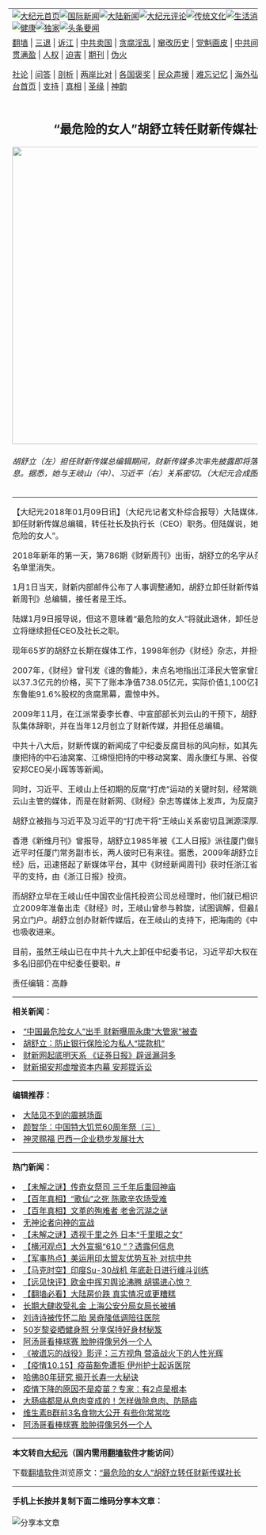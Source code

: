<a name="1" id="1" target="_blank"></a><span id="1"></span>
<table align=center border="0"><tr><td colspan="2" VALIGN=TOP><a href="https://github.com/ixbbwc3288/djy/blob/master/gb/nf1351518.md#1"><img src="https://raw.githubusercontent.com/ixbbwc3288/www/master/t/djy/1.jpg" title="大纪元首页" alt="大纪元首页"></a><a href="https://github.com/ixbbwc3288/djy/blob/master/gb/n24hr.md#1"><img src="https://raw.githubusercontent.com/ixbbwc3288/www/master/t/djy/3.jpg" title="国际新闻" alt="国际新闻"></a><a href="https://github.com/ixbbwc3288/djy/blob/master/gb/nsc413.md#1"><img src="https://raw.githubusercontent.com/ixbbwc3288/www/master/t/djy/4.jpg" title="大陆新闻" alt="大陆新闻"></a><a href="https://github.com/ixbbwc3288/djy/blob/master/gb/news392.md#1"><img src="https://raw.githubusercontent.com/ixbbwc3288/www/master/t/djy/5.jpg" title="大纪元评论" alt="大纪元评论"></a><a href="https://github.com/ixbbwc3288/djy/blob/master/gb/news2007.md#1"><img src="https://raw.githubusercontent.com/ixbbwc3288/www/master/t/djy/6.jpg" title="传统文化" alt="传统文化"></a><a href="https://github.com/ixbbwc3288/djy/blob/master/gb/news2008.md#1"><img src="https://raw.githubusercontent.com/ixbbwc3288/www/master/t/djy/7.jpg" title="生活消费" alt="生活消费"></a><a href="https://github.com/ixbbwc3288/djy/blob/master/gb/ncyule.md#1"><img src="https://raw.githubusercontent.com/ixbbwc3288/www/master/t/djy/8.jpg" title="娱乐休闲" alt="娱乐休闲"></a><a href="https://github.com/ixbbwc3288/djy/blob/master/gb/nsc1002.md#1"><img src="https://raw.githubusercontent.com/ixbbwc3288/www/master/t/djy/9.jpg" title="健康" alt="健康"></a><a href="https://github.com/ixbbwc3288/djy/blob/master/gb/nf6092.md#1"><img src="https://raw.githubusercontent.com/ixbbwc3288/www/master/t/djy/10a.jpg" title="独家" alt="独家"></a><a href="https://github.com/ixbbwc3288/djy/blob/master/gb/nf4514.md#1"><img src="https://raw.githubusercontent.com/ixbbwc3288/www/master/t/djy/12a.jpg" title="头条要闻" alt="头条要闻"></a></td></tr>
<tr><td colspan="2" VALIGN=TOP><a target="_blank" href="https://github.com/ixbbwc3288/www/blob/master/README.md?zsrh#1">翻墙</a> | <a target="_blank" href="https://github.com/ixbbwc3288/djy/blob/master/gb/nf5657.md#1">三退</a> | <a target="_blank" href="https://github.com/ixbbwc3288/djy/blob/master/gb/nf6124.md#1">诉江</a> | <a target="_blank" href="https://github.com/ixbbwc3288/djy/blob/master/gb/nf1176117.md#1">中共卖国</a> | <a target="_blank" href="https://github.com/ixbbwc3288/djy/blob/master/gb/nf5773.md#1">贪腐淫乱</a> | <a target="_blank" href="https://github.com/ixbbwc3288/djy/blob/master/gb/nf1176115.md#1">窜改历史</a> | <a target="_blank" href="https://github.com/ixbbwc3288/djy/blob/master/gb/nf1176107.md#1">党魁画皮</a> | <a target="_blank" href="https://github.com/ixbbwc3288/djy/blob/master/gb/nf1320400.md#1">中共间谍</a> | <a target="_blank" href="https://github.com/ixbbwc3288/djy/blob/master/gb/nf1176114.md#1">破坏传统</a> | <a target="_blank" href="https://github.com/ixbbwc3288/ntdtv/blob/master/gb/prog447_1.md#1">恶贯满盈</a> | <a target="_blank" href="https://github.com/ixbbwc3288/djy/blob/master/gb/ncid278.md#1">人权</a> | <a target="_blank" href="https://github.com/ixbbwc3288/djy/blob/master/gb/nf1176111.md#1">迫害</a> | <a target="_blank" href="https://gitlab.com/szzdlab/mh-qikan/blob/master/README.md#1">期刊</a> | <a target="_blank" href="https://github.com/ixbbwc3288/djy/blob/master/gb/nf5562.md#1">伪火</a></p><p><a target="_blank" href="https://github.com/ixbbwc3288/djy/blob/master/gb/9p.md#1">社论</a> | <a target="_blank" href="https://github.com/ixbbwc3288/djy/blob/master/gb/nf4378.md#1">问答</a> | <a target="_blank" href="https://github.com/ixbbwc3288/djy/blob/master/gb/nf5792.md#1">剖析</a> | <a target="_blank" href="https://github.com/ixbbwc3288/djy/blob/master/gb/nf5735.md#1">两岸比对</a> | <a target="_blank" href="https://github.com/ixbbwc3288/djy/blob/master/gb/nf6119.md#1">各国褒奖</a> | <a target="_blank" href="https://github.com/ixbbwc3288/djy/blob/master/gb/nf6120.md#1">民众声援</a> | <a target="_blank" href="https://github.com/ixbbwc3288/djy/blob/master/gb/nf1188594.md#1">难忘记忆</a> | <a target="_blank" href="https://github.com/ixbbwc3288/djy/blob/master/gb/nf3180.md#1">海外弘传</a> | <a target="_blank" href="https://github.com/ixbbwc3288/djy/blob/master/gb/nf5410.md#1">万人上访</a> | <a target="_blank" href="https://github.com/ixbbwc3288/www/blob/master/README.md?zsrh#1">平台首页</a> | <a target="_blank" href="https://github.com/ixbbwc3288/djy/blob/master/gb/nf4386.md#1">支持</a> | <a target="_blank" href="https://github.com/ixbbwc3288/djy/blob/master/gb/nf4389.md#1">真相</a> | <a target="_blank" href="https://github.com/ixbbwc3288/djy/blob/master/gb/nf5790.md#1">圣缘</a> | <a target="_blank" href="https://github.com/ixbbwc3288/djy/blob/master/gb/nf4786.md#1">神韵</a></td></tr>
<tr><td VALIGN=TOP width="626"><h2 align=center>“最危险的女人”胡舒立转任财新传媒社长</h2>
<img width="600" src="https://i.epochtimes.com/assets/uploads/2018/01/24f0070698caaff75d047c90950ea4a8.jpg" />
<h6>胡舒立（左）担任财新传媒总编辑期间，财新传媒多次率先披露即将落马贪官的消息。据悉，她与王岐山（中）、习近平（右）关系密切。（大纪元合成图）
</h6>
<hr>
	<p>【大纪元2018年01月09日讯】（大纪元记者文朴综合报导）大陆媒体人<ahref="https://github.com/ixbbwc3288/djy/blob/master/gb/tag/%E8%83%A1%E8%88%92%E7%AB%8B.md#1">胡舒立</a>已经卸任<ahref="https://github.com/ixbbwc3288/djy/blob/master/gb/tag/%E8%B4%A2%E6%96%B0%E4%BC%A0%E5%AA%92%E6%80%BB%E7%BC%96%E8%BE%91.md#1">财新传媒总编辑</a>，转任社长及执行长（CEO）职务。但陆媒说，她仍是“中国最危险的女人”。</p>
<p>2018年新年的第一天，第786期《财新周刊》出街，<ahref="https://github.com/ixbbwc3288/djy/blob/master/gb/tag/%E8%83%A1%E8%88%92%E7%AB%8B.md#1">胡舒立</a>的名字从杂志版权页的名单里消失。</p>
<p>1月1日当天，财新内部邮件公布了人事调整通知，胡舒立卸任<ahref="https://github.com/ixbbwc3288/djy/blob/master/gb/tag/%E8%B4%A2%E6%96%B0%E4%BC%A0%E5%AA%92%E6%80%BB%E7%BC%96%E8%BE%91.md#1">财新传媒总编辑</a>、《财新周刊》总编辑，接任者是王烁。</p>
<p>陆媒1月9日报导说，但这不意味着“最危险的女人”将就此退休，卸任总编辑后，胡舒立将继续担任CEO及社长之职。</p>
<p>现年65岁的胡舒立长期在媒体工作，1998年创办《财经》杂志，并担任主编11年。</p>
<p>2007年，《财经》曾刊发《谁的鲁能》，未点名地指出江泽民大管家曾庆红之子曾伟以37.3亿元的价格，买下了账本净值738.05亿元，实际价值1,100亿甚至更多的山东鲁能91.6%股权的贪腐黑幕，震惊中外。</p>
<p>2009年11月，在江派常委李长春、中宣部部长刘云山的干预下，胡舒立被迫率领团队集体辞职，并在当年12月创立了财新传媒，并担任总编辑。</p>
<p>中共十八大后，财新传媒的新闻成了中纪委反腐目标的风向标，如其先后披露了周永康把持的中石油窝案、江绵恒把持的中移动窝案、周永康红与黑、谷俊山、郭文贵、安邦CEO吴小晖等等新闻。</p>
<p>同时，<ahref="https://github.com/ixbbwc3288/djy/blob/master/gb/tag/%E4%B9%A0%E8%BF%91%E5%B9%B3.md#1">习近平</a>、<ahref="https://github.com/ixbbwc3288/djy/blob/master/gb/tag/%E7%8E%8B%E5%B2%90%E5%B1%B1.md#1">王岐山</a>上任初期的反腐“打虎”运动的关键时刻，经常跳过江派常委刘云山主管的媒体，而是在财新网、《财经》杂志等媒体上发声，为反腐开路。</p>
<p>胡舒立被指与<ahref="https://github.com/ixbbwc3288/djy/blob/master/gb/tag/%E4%B9%A0%E8%BF%91%E5%B9%B3.md#1">习近平</a>及习近平的“打虎干将”<ahref="https://github.com/ixbbwc3288/djy/blob/master/gb/tag/%E7%8E%8B%E5%B2%90%E5%B1%B1.md#1">王岐山</a>关系密切且渊源深厚。</p>
<p>香港《新维月刊》曾报导，胡舒立1985年被《工人日报》派往厦门做驻站记者，习近平时任厦门常务副市长，两人彼时已有来往。据悉，2009年胡舒立团队离开《财经》后，迅速搭起了新媒体平台，其中《财经新闻周刊》获时任浙江省委书记的习近平的支持，由《浙江日报》投资。</p>
<p>而胡舒立早在王岐山任中国农业信托投资公司总经理时，他们就已相识。据报，胡舒立2009年准备出走《财经》时，王岐山曾参与斡旋，试图调解，但最后胡舒立还是另立门户。胡舒立创办财新传媒后，在王岐山的支持下，把海南的《中国改革》杂志也吸收进来。</p>
<p>目前，虽然王岐山已在中共十九大上卸任中纪委书记，习近平却大权在握，且王岐山多名旧部仍在中纪委任要职。#</p>
<p>责任编辑：高静</p>
	
<hr>


<strong>相关新闻：</strong>
<li><a href="https://github.com/ixbbwc3288/djy/blob/master/gb/13/9/6/n3957686.md#1">“中国最危险女人”出手 财新曝周永康“大管家”被查</a></li>
<li><a href="https://github.com/ixbbwc3288/djy/blob/master/gb/16/12/20/n8611744.md#1">胡舒立：防止银行保险沦为私人“提款机”</a></li>
<li><a href="https://github.com/ixbbwc3288/djy/blob/master/gb/17/2/13/n8807335.md#1">财新网起底明天系 《证券日报》辟谣漏洞多</a></li>
<li><a href="https://github.com/ixbbwc3288/djy/blob/master/gb/17/4/29/n9089193.md#1">财新揭安邦虚增资本内幕 安邦提诉讼</a></li>
<hr>


<strong>编辑推荐：</strong>
<li><a href="https://github.com/upjkzu3674/djy/blob/master/gb/13/11/27/n4020290.md?dfh#1" target="_blank">大陆见不到的震撼场面</a></li><li><a href="https://github.com/tsiac2612/djy/blob/master/gb/19/10/28/n11616929.md#1" target="_blank">颜智华：中国特大饥荒60周年祭（三）</a></li><li><a href="https://github.com/tsiac2612/djy/blob/master/gb/19/5/7/n11240713.md#1" target="_blank">神灵赐福 巴西一企业稳步发展壮大</a></li>
<hr>

<strong>热门新闻：</strong>
<li><a href="https://github.com/ixbbwc3288/djy/blob/master/gb/21/10/8/n13291558.md#1">【未解之谜】传奇女祭司 三千年后重回神庙</a></li>
<li><a href="https://github.com/ixbbwc3288/djy/blob/master/gb/21/10/13/n13302112.md#1">【百年真相】“歌仙”之死 陈歌辛农场受难</a></li>
<li><a href="https://github.com/ixbbwc3288/djy/blob/master/gb/21/10/11/n13297368.md#1">【百年真相】文革的殉难者 老舍沉湖之谜</a></li>
<li><a href="https://github.com/ixbbwc3288/djy/blob/master/gb/21/10/4/n13281535.md#1">无神论者向神的宣战</a></li>
<li><a href="https://github.com/ixbbwc3288/djy/blob/master/gb/21/10/14/n13305026.md#1">【未解之谜】透视千里之外 日本“千里眼之女”</a></li>
<li><a href="https://github.com/ixbbwc3288/djy/blob/master/gb/21/10/16/n13309418.md#1">【横河观点】大外宣揭“610 ”？透露何信息</a></li>
<li><a href="https://github.com/ixbbwc3288/djy/blob/master/gb/21/10/16/n13308362.md#1">【军事热点】美运用印太盟友优势互补 对抗中共</a></li>
<li><a href="https://github.com/ixbbwc3288/djy/blob/master/gb/21/10/17/n13310702.md#1">【马克时空】印度Su-30战机 年底赴日进行缠斗训练</a></li>
<li><a href="https://github.com/ixbbwc3288/djy/blob/master/gb/21/10/15/n13307682.md#1">【远见快评】欧金中挥刃舆论沸腾 胡锡进心惊？</a></li>
<li><a href="https://github.com/ixbbwc3288/djy/blob/master/gb/21/10/15/n13305789.md#1">【翻墙必看】大陆房价跌 真实情况或更糟糕</a></li>
<li><a href="https://github.com/ixbbwc3288/djy/blob/master/gb/21/10/15/n13306045.md#1">长期大肆收受礼金 上海公安分局女局长被捕</a></li>
<li><a href="https://github.com/ixbbwc3288/djy/blob/master/gb/21/10/14/n13305091.md#1">刘诗诗被传怀二胎 吴奇隆低调陪往医院</a></li>
<li><a href="https://github.com/ixbbwc3288/djy/blob/master/gb/21/10/15/n13307478.md#1">50岁黎姿晒健身照 分享保持好身材秘笈</a></li>
<li><a href="https://github.com/ixbbwc3288/djy/blob/master/gb/21/10/15/n13306302.md#1">阿汤哥看棒球赛 脸肿得像另外一个人</a></li>
<li><a href="https://github.com/ixbbwc3288/djy/blob/master/gb/21/10/16/n13308101.md#1">《被遗忘的战役》影评：三方视角 营造战火下的人性光辉</a></li>
<li><a href="https://github.com/ixbbwc3288/djy/blob/master/gb/21/10/15/n13306472.md#1">【疫情10.15】疫苗豁免遭拒 伊州护士起诉医院</a></li>
<li><a href="https://github.com/ixbbwc3288/djy/blob/master/gb/21/10/13/n13302651.md#1">哈佛80年研究 揭开长寿一大秘诀</a></li>
<li><a href="https://github.com/ixbbwc3288/djy/blob/master/gb/21/10/15/n13305937.md#1">疫情下降的原因不是疫苗？专家：有2点是根本</a></li>
<li><a href="https://github.com/ixbbwc3288/djy/blob/master/gb/21/10/13/n13302312.md#1">大肠癌都是从息肉变成的！怎样做除息肉、防肠癌</a></li>
<li><a href="https://github.com/ixbbwc3288/djy/blob/master/gb/21/10/16/n13308939.md#1">维生素B群前3名食物大公开 有些你常常吃</a></li>
<li><a href="https://github.com/ixbbwc3288/djy/blob/master/gb/21/10/15/n13306302.md#1">阿汤哥看棒球赛 脸肿得像另外一个人</a></li>
<hr>

<strong>本文转自<a href="https://www.epochtimes.com">大纪元</a>（国内需用<a href="https://github.com/ixbbwc3288/www/blob/master/README.md#8">翻墙软件</a>才能访问）</strong><p>下载<a href="https://github.com/ixbbwc3288/www/blob/master/README.md#8">翻墙软件</a>浏览原文：<a href="https://www.epochtimes.com/gb/18/1/9/n10042067.htm">“最危险的女人”胡舒立转任财新传媒社长</a></p><hr>

<strong>手机上长按并复制下面二维码分享本文章：</strong><br><br><img src="https://chart.apis.google.com/chart?cht=qr&chs=240x240&choe=UTF-8&chld=M|2&chl=https://github.com/ixbbwc3288/djy/blob/master/gb/18/1/9/n10042067.md%231" title="分享本文章"></td><td VALIGN=TOP><a href="https://github.com/ixbbwc3288/djy/blob/master/gb/16/1/21/n4622075.md?dfh#1" target="_blank"><img src="https://raw.githubusercontent.com/ixbbwc3288/djy/master/gb/300/wei-f1.jpg" title="中共的伪火骗局"  alt="中共的伪火骗局"></a><br><a href="https://github.com/ixbbwc3288/www/blob/master/README.md?dfh#9" target="_blank"><img src="https://raw.githubusercontent.com/ixbbwc3288/djy/master/gb/300/yong-h.jpg" title="永恒的见证"  alt="永恒的见证"></a><br><a href="https://github.com/ixbbwc3288/djy/blob/master/gb/13/9/29/n3974789.md?dfh#1" target="_blank"><img src="https://raw.githubusercontent.com/ixbbwc3288/djy/master/gb/300/shang-lnz.jpg" title="善良女子被中共投男牢"  alt="善良女子被中共投男牢"></a><br><a href="https://github.com/ixbbwc3288/djy/blob/master/gb/16/3/16/n4663449.md?dfh#1" target="_blank"><img src="https://raw.githubusercontent.com/ixbbwc3288/djy/master/gb/300/huo-z3.jpg" title="警卫目击活摘器官"  alt="警卫目击活摘器官"></a><br><a href="https://github.com/ixbbwc3288/djy/blob/master/gb/16/8/7/n8177641.md?dfh#1" target="_blank"><img src="https://raw.githubusercontent.com/ixbbwc3288/djy/master/gb/300/huo-z4.jpg" title="证人描述活摘恐怖"  alt="证人描述活摘恐怖"></a><br><a href="https://github.com/ixbbwc3288/djy/blob/master/gb/10/4/19/n2881569.md?dfh#1" target="_blank"><img src="https://raw.githubusercontent.com/ixbbwc3288/djy/master/gb/300/huo-z1.jpg" title="揭开活摘器官黑幕"  alt="揭开活摘器官黑幕"></a><br><a href="https://github.com/ixbbwc3288/djy/blob/master/gb/10/11/7/n3077476.md?dfh#1" target="_blank"><img src="https://raw.githubusercontent.com/ixbbwc3288/djy/master/gb/300/ma-ks.jpg" title="马克思的成魔之路"  alt="马克思的成魔之路"></a><br><a href="https://github.com/ixbbwc3288/djy/blob/master/gb/14/6/9/n4173977.md?dfh#1" target="_blank"><img src="https://raw.githubusercontent.com/ixbbwc3288/djy/master/gb/300/chang-zs.jpg" title="藏字石 蕴天机"  alt="藏字石 蕴天机"></a><br><a href="https://github.com/ixbbwc3288/djy/blob/master/gb/18/5/10/n10381511.md?dfh#1" target="_blank"><img src="https://raw.githubusercontent.com/ixbbwc3288/djy/master/gb/300/st1.jpg" title="关注三亿人三退"  alt="关注三亿人三退"></a><br><a href="https://github.com/ixbbwc3288/djy/blob/master/gb/18/3/21/n10237682.md?dfh#1" target="_blank"><img src="https://raw.githubusercontent.com/ixbbwc3288/djy/master/gb/300/jie-t.jpg" title="解体中共复兴中华"  alt="解体中共复兴中华"></a><br><a href="https://github.com/ixbbwc3288/djy/blob/master/gb/9/2/9/n2422991.md?dfh#1" target="_blank"><img src="https://raw.githubusercontent.com/ixbbwc3288/djy/master/gb/300/gao-zs.jpg" title="中共迫害良心律师"  alt="中共迫害良心律师"></a><br><a href="https://github.com/ixbbwc3288/djy/blob/master/gb/18/12/9/n10900044.md?dfh#1" target="_blank"><img src="https://raw.githubusercontent.com/ixbbwc3288/djy/master/gb/300/sj1.jpg" title="三百多万人举报江泽民"  alt="三百多万人举报江泽民"></a><br><a href="https://github.com/ixbbwc3288/djy/blob/master/gb/18/8/28/n10672014.md?dfh#1" target="_blank"><img src="https://raw.githubusercontent.com/ixbbwc3288/djy/master/gb/300/sj2.jpg" title="这些官员为何起诉江泽民"  alt="这些官员为何起诉江泽民"></a><br><a href="https://github.com/ixbbwc3288/djy/blob/master/gb/8/12/18/n2367165.md?dfh#1" target="_blank"><img src="https://raw.githubusercontent.com/ixbbwc3288/djy/master/gb/300/liangan.jpg" title="海峡两岸的强烈对比"  alt="海峡两岸的强烈对比"></a><br><a href="https://github.com/ixbbwc3288/djy/blob/master/gb/15/12/10/n4593139.md?dfh#1" target="_blank"><img src="https://raw.githubusercontent.com/ixbbwc3288/djy/master/gb/300/jia-ndzl.jpg" title="加拿大总理的贺信"  alt="加拿大总理的贺信"></a><br><a href="https://github.com/ixbbwc3288/djy/blob/master/gb/11/6/17/n3289382.md?dfh#1" target="_blank"><img src="https://raw.githubusercontent.com/ixbbwc3288/djy/master/gb/300/xiao-wd.jpg" title="探寻真相兼听则明"  alt="探寻真相兼听则明"></a><br><a href="https://github.com/ixbbwc3288/djy/blob/master/gb/18/10/27/n10812623.md?dfh#1" target="_blank"><img src="https://raw.githubusercontent.com/ixbbwc3288/djy/master/gb/300/yindu.jpg" title="印度媒体报道东方"  alt="印度媒体报道东方"></a><br><a href="https://github.com/ixbbwc3288/djy/blob/master/gb/18/6/9/n10469652.md?dfh#1" target="_blank"><img src="https://raw.githubusercontent.com/ixbbwc3288/djy/master/gb/300/xie-j.jpg" title="不一样的海外校园"  alt="不一样的海外校园"></a><br><a href="https://github.com/ixbbwc3288/djy/blob/master/gb/7/4/5/n1669415.md?dfh#1" target="_blank"><img src="https://raw.githubusercontent.com/ixbbwc3288/djy/master/gb/300/li-up.jpg" title="从大师到徒弟的传奇"  alt="从大师到徒弟的传奇"></a><br><a href="https://github.com/ixbbwc3288/djy/blob/master/gb/17/5/26/n9191512.md?dfh#1" target="_blank"><img src="https://raw.githubusercontent.com/ixbbwc3288/djy/master/gb/300/zfl2.jpg" title="亿万人与东方一本奇书"  alt="亿万人与东方一本奇书"></a><br><a href="https://github.com/ixbbwc3288/djy/blob/master/gb/13/11/27/n4020290.md?dfh#1" target="_blank"><img src="https://raw.githubusercontent.com/ixbbwc3288/djy/master/gb/300/zhen-h.jpg" title="大陆见不到的震撼场面"  alt="大陆见不到的震撼场面"></a><br><a href="https://github.com/ixbbwc3288/djy/blob/master/gb/15/7/17/n4482910.md?dfh#1" target="_blank"><img src="https://raw.githubusercontent.com/ixbbwc3288/djy/master/gb/300/dalu-sk.jpg" title="人心向善 大陆当初盛况"  alt="人心向善 大陆当初盛况"></a><br><a href="https://github.com/ixbbwc3288/djy/blob/master/gb/19/1/5/n10955468.md?dfh#1" target="_blank"><img src="https://raw.githubusercontent.com/ixbbwc3288/djy/master/gb/300/zfl1.jpg" title="追寻真理 这书讲什么"  alt="追寻真理 这书讲什么"></a><br><a href="https://github.com/ixbbwc3288/www/blob/master/README.md?dfh#1" target="_blank"><img src="https://raw.githubusercontent.com/ixbbwc3288/djy/master/gb/300/fq1.jpg" title="下载免费翻墙软件"  alt="下载免费翻墙软件"></a><br></td></tr></table>
